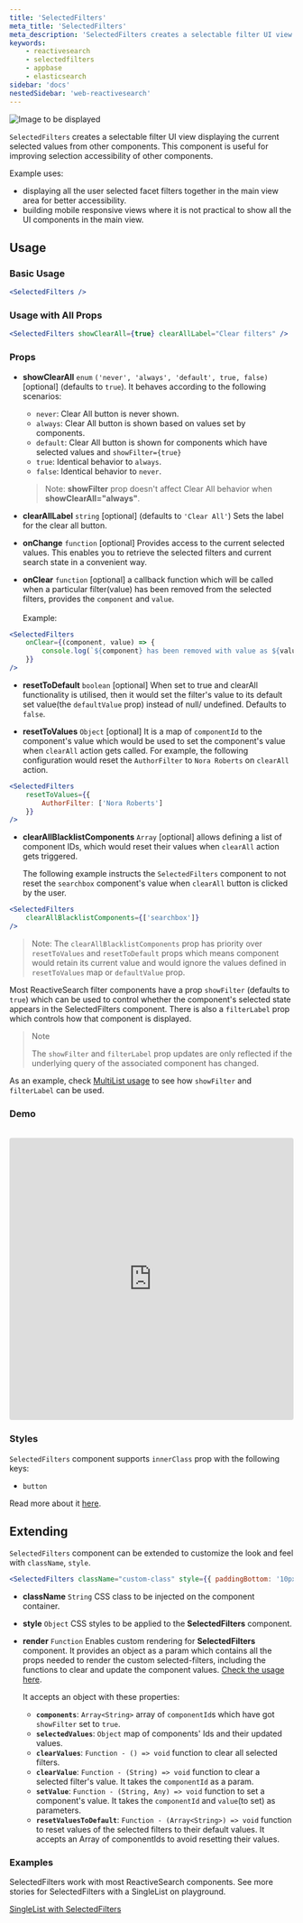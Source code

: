 ```yaml
---
title: 'SelectedFilters'
meta_title: 'SelectedFilters'
meta_description: 'SelectedFilters creates a selectable filter UI view displaying the current selected values from other components.'
keywords:
    - reactivesearch
    - selectedfilters
    - appbase
    - elasticsearch
sidebar: 'docs'
nestedSidebar: 'web-reactivesearch'
---
```


![Image to be displayed](https://i.imgur.com/6GqSVW2.png)

`SelectedFilters` creates a selectable filter UI view displaying the current selected values from other components. This component is useful for improving selection accessibility of other components.

Example uses:

-   displaying all the user selected facet filters together in the main view area for better accessibility.
-   building mobile responsive views where it is not practical to show all the UI components in the main view.

## Usage

### Basic Usage

```jsx
<SelectedFilters />
```

### Usage with All Props

```jsx
<SelectedFilters showClearAll={true} clearAllLabel="Clear filters" />
```

### Props

-   **showClearAll** `enum` `('never', 'always', 'default', true, false)` [optional] (defaults to `true`).
    It behaves according to the following scenarios: <br />
    - `never`: Clear All button is never shown.
    - `always`: Clear All button is shown based on values set by components.
    - `default`: Clear All button is shown for components which have selected values and `showFilter={true}`
    - `true`: Identical behavior to `always`.
    - `false`: Identical behavior to `never`.

    > Note: **showFilter** prop doesn't affect Clear All behavior when **showClearAll="always"**.
-   **clearAllLabel** `string` [optional] (defaults to `'Clear All'`)
    Sets the label for the clear all button.
-   **onChange** `function` [optional]
    Provides access to the current selected values. This enables you to retrieve the selected filters and current search state in a convenient way.
-   **onClear** `function` [optional]
    a callback function which will be called when a particular filter(value) has been removed from the selected filters, provides the `component` and `value`. <br/><br/>
    Example:

```jsx
<SelectedFilters
	onClear={(component, value) => {
		console.log(`${component} has been removed with value as ${value}`);
	}}
/>
```
-   **resetToDefault** `boolean` [optional]
    When set to true and clearAll functionality is utilised, then it would set the filter's value to its default set value(the `defaultValue` prop) instead of null/ undefined. 
    Defaults to `false`.

-   **resetToValues** `Object` [optional]
    It is a map of `componentId` to the component's value which would be used to set the component's value when `clearAll` action gets called. For example, the following configuration would reset the `AuthorFilter` to `Nora Roberts` on `clearAll` action.

```jsx
<SelectedFilters
	resetToValues={{
        AuthorFilter: ['Nora Roberts']
    }}
/>
```
-   **clearAllBlacklistComponents** `Array` [optional] allows defining a list of 
    component IDs, which would reset their values when `clearAll` action gets triggered.

    The following example instructs the `SelectedFilters` component to not reset the `searchbox` component's value when `clearAll` button is clicked by the user.

```jsx
<SelectedFilters
	clearAllBlacklistComponents={['searchbox']}
/>
```

> Note: The `clearAllBlacklistComponents` prop has priority over `resetToValues` and `resetToDefault` props which means component would retain its current value and would ignore the values defined in `resetToValues` map or `defaultValue` prop.

Most ReactiveSearch filter components have a prop `showFilter` (defaults to `true`) which can be used to control whether the component's selected state appears in the SelectedFilters component. There is also a `filterLabel` prop which controls how that component is displayed.

> Note
>
> The `showFilter` and `filterLabel` prop updates are only reflected if the underlying query of the associated component has changed.

As an example, check [MultiList usage](/docs/reactivesearch/v3/list/multilist/#usage) to see how `showFilter` and `filterLabel` can be used.

### Demo

<br />

<iframe src="https://codesandbox.io/embed/github/appbaseio/reactivesearch/tree/dev/packages/web/examples/SelectedFilters" style="width:100%; height:500px; border:0; border-radius: 4px; overflow:hidden;" sandbox="allow-modals allow-forms allow-popups allow-scripts allow-same-origin"></iframe>

### Styles

`SelectedFilters` component supports `innerClass` prop with the following keys:

-   `button`

Read more about it [here](/docs/reactivesearch/v3/theming/classnameinjection/).

## Extending

`SelectedFilters` component can be extended to customize the look and feel with `className`, `style`.

```jsx
<SelectedFilters className="custom-class" style={{ paddingBottom: '10px' }} />
```

-   **className** `String`
    CSS class to be injected on the component container.
-   **style** `Object`
    CSS styles to be applied to the **SelectedFilters** component.
-   **render** `Function`
    Enables custom rendering for **SelectedFilters** component. It provides an object as a param which contains all the props needed to render the custom selected-filters, including the functions to clear and update the component values. [Check the usage here](https://github.com/appbaseio/reactivesearch/blob/dev/packages/web/examples/CustomSelectedFilters/src/index.js).

    It accepts an object with these properties:
    - **`components`**: `Array<String>`
        array of `componentId`s which have got `showFilter` set to `true`.
    - **`selectedValues`**: `Object`
        map of components' Ids and their updated values.
    - **`clearValues`**: `Function - () => void` 
        function to clear all selected filters.
    - **`clearValue`**: `Function - (String) => void` 
        function to clear a selected filter's value. It takes the `componentId` as a param.
    - **`setValue`**: `Function - (String, Any) => void` 
        function to set a component's value. It takes the `componentId` and `value`(to set) as parameters.
    - **`resetValuesToDefault`**: `Function - (Array<String>) => void`
        function to reset values of the selected filters to their default values. It accepts an Array of componentIds to avoid resetting their values.
        
### Examples

SelectedFilters work with most ReactiveSearch components. See more stories for SelectedFilters with a SingleList on playground.

<a href="https://opensource.appbase.io/playground/?selectedKind=List%20components%2FSingleList" target="_blank">SingleList with SelectedFilters</a>
